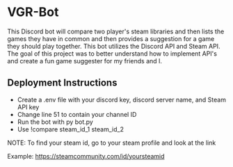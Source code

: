 # VGR-Bot
This Discord bot will compare two player's steam libraries and then lists the games they have in common and then provides a suggestion for a game they should play together.
This bot utilizes the Discord API and Steam API.
The goal of this project was to better understand how to implement API's and create a fun game suggester for my friends and I.

## Deployment Instructions
 - Create a .env file with your discord key, discord server name, and Steam API key
 - Change line 51 to contain your channel ID
 - Run the bot with py bot.py
 - Use !compare steam_id_1 steam_id_2
 
 NOTE: To find your steam id, go to your steam profile and look at the link
 
 Example: https://steamcommunity.com/id/yoursteamid
